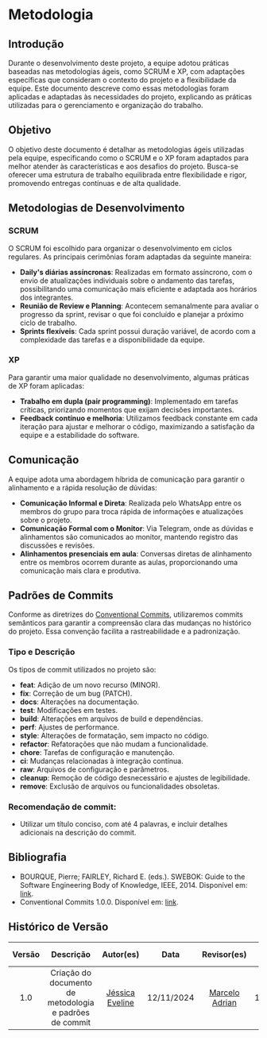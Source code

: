 # Metodologia

## Introdução
Durante o desenvolvimento deste projeto, a equipe adotou práticas baseadas nas metodologias ágeis, como SCRUM e XP, com adaptações específicas que consideram o contexto do projeto e a flexibilidade da equipe. Este documento descreve como essas metodologias foram aplicadas e adaptadas às necessidades do projeto, explicando as práticas utilizadas para o gerenciamento e organização do trabalho.

## Objetivo
O objetivo deste documento é detalhar as metodologias ágeis utilizadas pela equipe, especificando como o SCRUM e o XP foram adaptados para melhor atender às características e aos desafios do projeto. Busca-se oferecer uma estrutura de trabalho equilibrada entre flexibilidade e rigor, promovendo entregas contínuas e de alta qualidade.

## Metodologias de Desenvolvimento

### SCRUM
O SCRUM foi escolhido para organizar o desenvolvimento em ciclos regulares. As principais cerimônias foram adaptadas da seguinte maneira:
- **Daily's diárias assíncronas**: Realizadas em formato assíncrono, com o envio de atualizações individuais sobre o andamento das tarefas, possibilitando uma comunicação mais eficiente e adaptada aos horários dos integrantes.
- **Reunião de Review e Planning**: Acontecem semanalmente para avaliar o progresso da sprint, revisar o que foi concluído e planejar a próximo ciclo de trabalho.
- **Sprints flexíveis**: Cada sprint possui duração variável, de acordo com a complexidade das tarefas e a disponibilidade da equipe.

### XP
Para garantir uma maior qualidade no desenvolvimento, algumas práticas de XP foram aplicadas:
- **Trabalho em dupla (pair programming)**: Implementado em tarefas críticas, priorizando momentos que exijam decisões importantes.
- **Feedback contínuo e melhoria**: Utilizamos feedback constante em cada iteração para ajustar e melhorar o código, maximizando a satisfação da equipe e a estabilidade do software.

## Comunicação
A equipe adota uma abordagem híbrida de comunicação para garantir o alinhamento e a rápida resolução de dúvidas:
- **Comunicação Informal e Direta**: Realizada pelo WhatsApp entre os membros do grupo para troca rápida de informações e atualizações sobre o projeto.
- **Comunicação Formal com o Monitor**: Via Telegram, onde as dúvidas e alinhamentos são comunicados ao monitor, mantendo registro das discussões e revisões.
- **Alinhamentos presenciais em aula**: Conversas diretas de alinhamento entre os membros ocorrem durante as aulas, proporcionando uma comunicação mais clara e produtiva.

## Padrões de Commits

Conforme as diretrizes do [Conventional Commits](https://www.conventionalcommits.org/en/v1.0.0/), utilizaremos commits semânticos para garantir a compreensão clara das mudanças no histórico do projeto. Essa convenção facilita a rastreabilidade e a padronização.

### Tipo e Descrição

Os tipos de commit utilizados no projeto são:

- **feat**: Adição de um novo recurso (MINOR).
- **fix**: Correção de um bug (PATCH).
- **docs**: Alterações na documentação.
- **test**: Modificações em testes.
- **build**: Alterações em arquivos de build e dependências.
- **perf**: Ajustes de performance.
- **style**: Alterações de formatação, sem impacto no código.
- **refactor**: Refatorações que não mudam a funcionalidade.
- **chore**: Tarefas de configuração e manutenção.
- **ci**: Mudanças relacionadas à integração contínua.
- **raw**: Arquivos de configuração e parâmetros.
- **cleanup**: Remoção de código desnecessário e ajustes de legibilidade.
- **remove**: Exclusão de arquivos ou funcionalidades obsoletas.

### Recomendação de commit:
- Utilizar um título conciso, com até 4 palavras, e incluir detalhes adicionais na descrição do commit.

## Bibliografia

- BOURQUE, Pierre; FAIRLEY, Richard E. (eds.). SWEBOK: Guide to the Software Engineering Body of Knowledge, IEEE, 2014. Disponível em: [link](https://www.computer.org/education/bodies-of-knowledge/software-engineering).
- Conventional Commits 1.0.0. Disponível em: [link](https://www.conventionalcommits.org/en/v1.0.0/).

## Histórico de Versão
| Versão | Descrição | Autor(es) | Data | Revisor(es) | Data de Revisão |
| :---: | :---: | :---: | :---: | :---: | :---: |
| 1.0 | Criação do documento de metodologia e padrões de commit | [Jéssica Eveline](https://github.com/xzxjesse) | 12/11/2024 |[Marcelo Adrian](https://github.com/Marcelo-Adrian) | 12/11/2024 |
